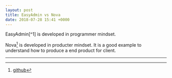 ```yaml
---
layout: post
title: EasyAdmin vs Nova
date: 2018-07-28 15:41 +0000
---
```


EasyAdmin[^1] is developed in programmer mindset.

Nova[^2] is developed in producter mindset. It is a good example to understand how to produce a end product for client.

[^2]: [github](https://github.com/EasyCorp/EasyAdminBundle)
[^2]: [Introducing Laravel Nova](https://medium.com/@taylorotwell/introducing-laravel-nova-7df0c9f67273)

---
